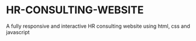 # HR-CONSULTING-WEBSITE
A fully responsive and interactive HR consulting website using html, css and javascript
